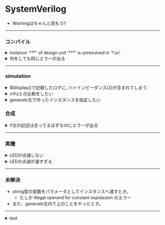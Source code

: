 # SystemVerilog


- Warningはちゃんと読もう!!


***
### コンパイル

<details>
<summary>instance '***' of design unit '***' is unresolved in '*.sv' </summary>

- コンパイル時(Makefile)に依存関係のあるsvファイルを忘れずに含めよう
</details>

<details>
<summary>何をしても同じエラーが出る</summary>

- いじってるファイル間違ってない? 階層をよく見ろ!
</details>






***
### simulation
<details>
<summary>$fdisplay()で記録したログに, ハイインピーダンス(Z)が含まれてしまう</summary>

- 出力信号のbit幅と, それを受け取る(simファイルでの)信号線のbit幅が異なっていた
</details>


<details>
<summary>xやzとの比較をしたい</summary>

- aaa === 'x
  - イコールは3つ
  - シングルクォーテーションは左側だけ
</details>


<details>
<summary>generate文で作ったインスタンスを指定したい</summary>

- `ラベル名[番号].インスタンス名`
```SystemVerilog
	genvar i;
	generate
		for(i=0;i<10;i++)begin : gen
			aaa #(.bbb(bbb)) aaa_inst(.ccc(ccc));
		end
	endgenerate
```
- 0番目のインスタンスを指定したい場合
  - `gen[0].aaa_inst`
</details>



### 合成
<details>
<summary>if文の記述は合ってるはずなのにエラーが出る</summary>

- A is not constant エラー
- if文を書いている always_ffブロックに入る直前の変数宣言で, 行末を `;` ではなく `,` にしてしまっていた. 
</details>





***
### 実機
<details>
<summary>LEDが点滅しない</summary>

- resetの極性を良く見なさい
</details>


<details>
<summary>LEDの点滅が速すぎる</summary>

- 1秒のcount間違ってない?
  - 50MHz => 50 * 10**6 = 50000000
</details>




***
### 未解決
- string型の変数をパラメータとしてインスタンスへ渡すとき。
  - たしか Illegal operand for constant expression のエラー
- また、generate文内で上のことをやったとき。







***
<details>
<summary>test</summary>

- test
</details>



